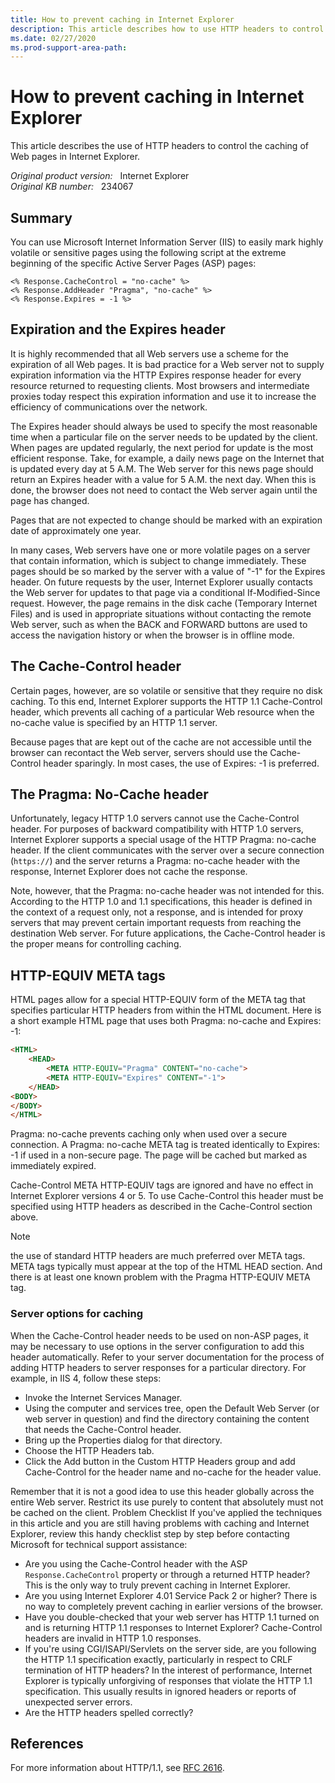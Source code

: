 ```yaml
---
title: How to prevent caching in Internet Explorer
description: This article describes how to use HTTP headers to control the caching of Web pages in Internet Explorer.
ms.date: 02/27/2020
ms.prod-support-area-path:
---
```

# How to prevent caching in Internet Explorer

This article describes the use of HTTP headers to control the caching of Web pages in Internet Explorer.

_Original product version:_ &nbsp; Internet Explorer  
_Original KB number:_ &nbsp; 234067

## Summary

You can use Microsoft Internet Information Server (IIS) to easily mark highly volatile or sensitive pages using the following script at the extreme beginning of the specific Active Server Pages (ASP) pages:

```aspx-csharp
<% Response.CacheControl = "no-cache" %>
<% Response.AddHeader "Pragma", "no-cache" %>
<% Response.Expires = -1 %>
```

## Expiration and the Expires header

It is highly recommended that all Web servers use a scheme for the expiration of all Web pages. It is bad practice for a Web server not to supply expiration information via the HTTP Expires response header for every resource returned to requesting clients. Most browsers and intermediate proxies today respect this expiration information and use it to increase the efficiency of communications over the network.

The Expires header should always be used to specify the most reasonable time when a particular file on the server needs to be updated by the client. When pages are updated regularly, the next period for update is the most efficient response. Take, for example, a daily news page on the Internet that is updated every day at 5 A.M. The Web server for this news page should return an Expires header with a value for 5 A.M. the next day. When this is done, the browser does not need to contact the Web server again until the page has changed.

Pages that are not expected to change should be marked with an expiration date of approximately one year.

In many cases, Web servers have one or more volatile pages on a server that contain information, which is subject to change immediately. These pages should be so marked by the server with a value of "-1" for the Expires header. On future requests by the user, Internet Explorer usually contacts the Web server for updates to that page via a conditional If-Modified-Since request. However, the page remains in the disk cache (Temporary Internet Files) and is used in appropriate situations without contacting the remote Web server, such as when the BACK and FORWARD buttons are used to access the navigation history or when the browser is in offline mode.

## The Cache-Control header

Certain pages, however, are so volatile or sensitive that they require no disk caching. To this end, Internet Explorer supports the HTTP 1.1 Cache-Control header, which prevents all caching of a particular Web resource when the no-cache value is specified by an HTTP 1.1 server.

Because pages that are kept out of the cache are not accessible until the browser can recontact the Web server, servers should use the Cache-Control header sparingly. In most cases, the use of Expires: -1 is preferred.

## The Pragma: No-Cache header

Unfortunately, legacy HTTP 1.0 servers cannot use the Cache-Control header. For purposes of backward compatibility with HTTP 1.0 servers, Internet Explorer supports a special usage of the HTTP Pragma: no-cache header. If the client communicates with the server over a secure connection (`https://`) and the server returns a Pragma: no-cache header with the response, Internet Explorer does not cache the response.

Note, however, that the Pragma: no-cache header was not intended for this. According to the HTTP 1.0 and 1.1 specifications, this header is defined in the context of a request only, not a response, and is intended for proxy servers that may prevent certain important requests from reaching the destination Web server. For future applications, the Cache-Control header is the proper means for controlling caching.

## HTTP-EQUIV META tags

HTML pages allow for a special HTTP-EQUIV form of the META tag that specifies particular HTTP headers from within the HTML document. Here is a short example HTML page that uses both Pragma: no-cache and Expires: -1:

```html
<HTML>
    <HEAD>
        <META HTTP-EQUIV="Pragma" CONTENT="no-cache">
        <META HTTP-EQUIV="Expires" CONTENT="-1">
    </HEAD>
<BODY>
</BODY>
</HTML>
```

Pragma: no-cache prevents caching only when used over a secure connection. A Pragma: no-cache META tag is treated identically to Expires: -1 if used in a non-secure page. The page will be cached but marked as immediately expired.

Cache-Control META HTTP-EQUIV tags are ignored and have no effect in Internet Explorer versions 4 or 5. To use Cache-Control this header must be specified using HTTP headers as described in the Cache-Control section above.

> [!NOTE]
> the use of standard HTTP headers are much preferred over META tags. META tags typically must appear at the top of the HTML HEAD section. And there is at least one known problem with the Pragma HTTP-EQUIV META tag.

### Server options for caching

When the Cache-Control header needs to be used on non-ASP pages, it may be necessary to use options in the server configuration to add this header automatically. Refer to your server documentation for the process of adding HTTP headers to server responses for a particular directory. For example, in IIS 4, follow these steps:

- Invoke the Internet Services Manager.
- Using the computer and services tree, open the Default Web Server (or web server in question) and find the directory containing the content that needs the Cache-Control header.
- Bring up the Properties dialog for that directory.
- Choose the HTTP Headers tab.
- Click the Add button in the Custom HTTP Headers group and add Cache-Control for the header name and no-cache for the header value.
  
Remember that it is not a good idea to use this header globally across the entire Web server. Restrict its use purely to content that absolutely must not be cached on the client. Problem Checklist If you've applied the techniques in this article and you are still having problems with caching and Internet Explorer, review this handy checklist step by step before contacting Microsoft for technical support assistance:

- Are you using the Cache-Control header with the ASP `Response.CacheControl` property or through a returned HTTP header? This is the only way to truly prevent caching in Internet Explorer.
- Are you using Internet Explorer 4.01 Service Pack 2 or higher? There is no way to completely prevent caching in earlier versions of the browser.
- Have you double-checked that your web server has HTTP 1.1 turned on and is returning HTTP 1.1 responses to Internet Explorer? Cache-Control headers are invalid in HTTP 1.0 responses.
- If you're using CGI/ISAPI/Servlets on the server side, are you following the HTTP 1.1 specification exactly, particularly in respect to CRLF termination of HTTP headers? In the interest of performance, Internet Explorer is typically unforgiving of responses that violate the HTTP 1.1 specification. This usually results in ignored headers or reports of unexpected server errors.
- Are the HTTP headers spelled correctly?

## References

For more information about HTTP/1.1, see [RFC 2616](https://www.w3.org/Protocols/rfc2616/rfc2616.html).
